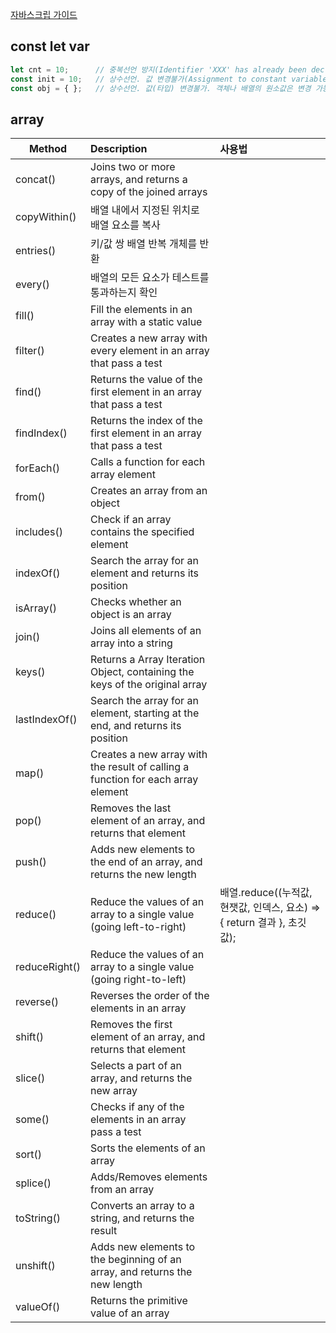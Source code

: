[자바스크립 가이드](https://developer.mozilla.org/ko/docs/Web/JavaScript/Guide)

## const let var
```javascript
let cnt = 10;      // 중복선언 방지(Identifier 'XXX' has already been declared)
const init = 10;   // 상수선언. 값 변경불가(Assignment to constant variable)
const obj = { };   // 상수선언. 값(타입) 변경불가. 객체나 배열의 원소값은 변경 가능
```


## array  

| Method  |	Description  |  사용법  |  
| -------------------------------- | :------------------ | :------------------ |  
| concat()	    | Joins two or more arrays, and returns a copy of the joined arrays |   |   
| copyWithin()	| 배열 내에서 지정된 위치로 배열 요소를 복사                          |   |  
| entries()     | 키/값 쌍 배열 반복 개체를 반환 |                        |  
| every()       | 배열의 모든 요소가 테스트를 통과하는지 확인 |     |  
| fill()	    | Fill the elements in an array with a static value |    |   
| filter()	    | Creates a new array with every element in an array that pass a test |     |  
| find()	    | Returns the value of the first element in an array that pass a test |     |  
| findIndex()	| Returns the index of the first element in an array that pass a test |     |  
| forEach()	    | Calls a function for each array element |     |  
| from()	    | Creates an array from an object |     |  
| includes()	| Check if an array contains the specified element |     |  
| indexOf()	    | Search the array for an element and returns its position |     |  
| isArray()	    | Checks whether an object is an array |     |  
| join()	    | Joins all elements of an array into a string |     |  
| keys()	    | Returns a Array Iteration Object, containing the keys of the original array |     |  
| lastIndexOf()	| Search the array for an element, starting at the end, and returns its position |     |  
| map()   	    | Creates a new array with the result of calling a function for each array element |     |  
| pop()	        | Removes the last element of an array, and returns that element |     |  
| push()	    | Adds new elements to the end of an array, and returns the new length |     |  
| reduce()	    | Reduce the values of an array to a single value (going left-to-right) |   배열.reduce((누적값, 현잿값, 인덱스, 요소) => { return 결과 }, 초깃값);   |   
| reduceRight() | Reduce the values of an array to a single value (going right-to-left) |     |  
| reverse()	    | Reverses the order of the elements in an array |     |  
| shift()	    | Removes the first element of an array, and returns that element |     |  
| slice()	    | Selects a part of an array, and returns the new array |     |  
| some()	    | Checks if any of the elements in an array pass a test |     |  
| sort()	    | Sorts the elements of an array |     |  
| splice()	    | Adds/Removes elements from an array |     |  
| toString()	| Converts an array to a string, and returns the result |     |  
| unshift()	    | Adds new elements to the beginning of an array, and returns the new length |     |  
| valueOf()	    | Returns the primitive value of an array |     |  